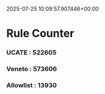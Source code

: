 2025-07-25 10:09:57.907446+00:00
# Rule Counter 
 ### UCATE : 522605

 ### Veneto : 573606

 ### Allowlist : 13930